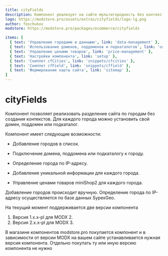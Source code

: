 ```yaml
---
title: cityFields
description: Компонент реализует на сайте мультигородность без контекстов
logo: https://modstore.pro/assets/extras/cityfields/logo-lg.png
author: feschukov
modstore: https://modstore.pro/packages/ecommerce/cityfields

items: [
  { text: 'Управление городами и данными', link: 'data-management' },
  { text: 'Использование доменов, поддоменов и подкаталогов', link: 'using' },
  { text: 'Управление ценами товаров', link: 'price-management' },
  { text: 'Настройки компонента', link: 'setup' },
  { text: 'Сниппет cfCities', link: 'snippets/cfcities' },
  { text: 'Сниппет cfField', link: 'snippets/cffield' },
  { text: 'Формирование карты сайта', link: 'sitemap' },
]
---
```

# cityFields

Компонент позволяет реализовать разделение сайта по городам без создания контекстов. Для каждого города можно установить свой домен, поддомен или подкаталог.

Компонент имеет следующие возможности:

* Добавление городов в список.
* Подключение домена, поддомена или подкаталогу к городу.

* Определение города по IP-адресу.
* Добавление уникальной информации для каждого города.
* Управление ценами товаров miniShop2 для каждого города.

Добавление городов происходит вручную. Определение города по IP-адресу осуществляется по базе данных SypexGeo.

На текущий момент поддерживается две версии компонента

1. Версия 1.х.х-pl для MODX 2.
2. Версия 2.х.x-pl для MODX 3.

В магазине компонентов modstore.pro покупается компонент и в зависимости от версии MODX на вашем сайте устанавливается нужная версия компонента. Отдельно покупать ту или иную версию компонента не нужно
